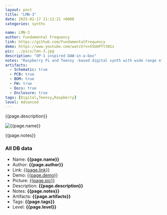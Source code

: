 ```yaml
---
layout: post
title: "LMN-3"
date: 2025-02-17 11:12:21 +0000
categories: synths

name: LMN-3
author: Fundamental Frequency
link: https://github.com/FundamentalFrequency
demo: https://www.youtube.com/watch?v=h5UmPTttN1s
pic: ../pics/lmn-3.jpg
description: "OP-1 inspired DAW-in-a-box"
notes: "Raspberry Pi and Teensy -based digital synth with wide range of digital audio workstation features and OP-1 -like interface."
artifacts:
  - Schematic: true
  - PCB: true
  - BOM: true
  - FW: true
  - Docs: true
  - Enclosure: true
tags: [Digital,Teensy,Raspberry]
level: Advanced
---
```


{{page.description}}

![{{page.name}}]({{page.pic}})

{{page.notes}}

### All DB data
- Name: **{{page.name}}**
- Author: **{{page.author}}**
- Link: [{{page.link}}]({{page.link}})
- Demo: [{{page.demo}}]({{page.demo}})
- Picture: [{{page.pic}}]({{page.pic}})
- Description: **{{page.description}}**
- Notes: **{{page.notes}}**
- Artifacts: **{{page.artifacts}}**
- Tags: **{{page.tags}}**
- Level: **{{page.level}}**
